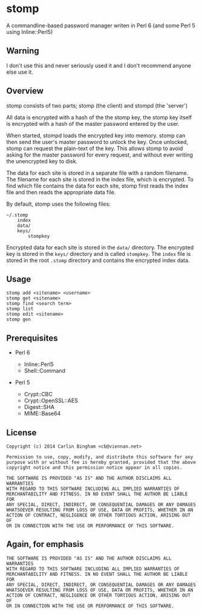 # stomp #

A commandline-based password manager writen in Perl 6 (and some Perl 5 using Inline::Perl5)

## Warning ##

I don't use this and never seriously used it and I don't recommend anyone else use it.

## Overview ##

stomp consists of two parts; stomp (the client) and stompd (the 'server')

All data is encrypted with a hash of the the stomp key, the stomp key itself
is encrypted with a hash of the master password entered by the user.

When started, stompd loads the encrypted key into memory. stomp can then send
the user's master password to unlock the key. Once unlocked, stomp can request
the plain-text of the key. This allows stomp to avoid asking for the master
password for every request, and without ever writing the unencrypted key to
disk.

The data for each site is stored in a separate file with a random filename. The
filename for each site is stored in the index file, which is encrypted. To find
which file contains the data for each site, stomp first reads the index file and
then reads the appropriate data file.

By default, stomp uses the following files:

    ~/.stomp
        index
        data/
        keys/
            stompkey

Encrypted data for each site is stored in the `data/` directory. The encrypted 
key is stored in the `keys/` directory and is called `stompkey`. The `index`
file is stored in the root `.stomp` directory and contains the encrypted index
data.

## Usage ##

    stomp add <sitename> <username>
    stomp get <sitename>
    stomp find <search term>
    stomp list
    stomp edit <sitename>
    stomp gen

## Prerequisites ##

 - Perl 6

    - Inline::Perl5
    - Shell::Command

 - Perl 5

    - Crypt::CBC
    - Crypt::OpenSSL::AES
    - Digest::SHA
    - MIME::Base64

## License ##

    Copyright (c) 2014 Carlin Bingham <cb@viennan.net>

    Permission to use, copy, modify, and distribute this software for any
    purpose with or without fee is hereby granted, provided that the above
    copyright notice and this permission notice appear in all copies.

    THE SOFTWARE IS PROVIDED "AS IS" AND THE AUTHOR DISCLAIMS ALL WARRANTIES
    WITH REGARD TO THIS SOFTWARE INCLUDING ALL IMPLIED WARRANTIES OF
    MERCHANTABILITY AND FITNESS. IN NO EVENT SHALL THE AUTHOR BE LIABLE FOR
    ANY SPECIAL, DIRECT, INDIRECT, OR CONSEQUENTIAL DAMAGES OR ANY DAMAGES
    WHATSOEVER RESULTING FROM LOSS OF USE, DATA OR PROFITS, WHETHER IN AN
    ACTION OF CONTRACT, NEGLIGENCE OR OTHER TORTIOUS ACTION, ARISING OUT OF
    OR IN CONNECTION WITH THE USE OR PERFORMANCE OF THIS SOFTWARE.

## Again, for emphasis ##

    THE SOFTWARE IS PROVIDED "AS IS" AND THE AUTHOR DISCLAIMS ALL WARRANTIES
    WITH REGARD TO THIS SOFTWARE INCLUDING ALL IMPLIED WARRANTIES OF
    MERCHANTABILITY AND FITNESS. IN NO EVENT SHALL THE AUTHOR BE LIABLE FOR
    ANY SPECIAL, DIRECT, INDIRECT, OR CONSEQUENTIAL DAMAGES OR ANY DAMAGES
    WHATSOEVER RESULTING FROM LOSS OF USE, DATA OR PROFITS, WHETHER IN AN
    ACTION OF CONTRACT, NEGLIGENCE OR OTHER TORTIOUS ACTION, ARISING OUT OF
    OR IN CONNECTION WITH THE USE OR PERFORMANCE OF THIS SOFTWARE.
